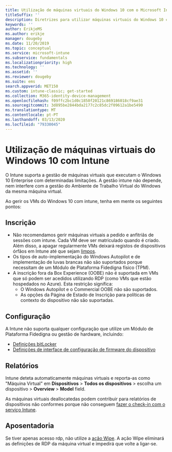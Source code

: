 ```yaml
---
title: Utilização de máquinas virtuais do Windows 10 com o Microsoft Intune
titleSuffix: ''
description: Diretrizes para utilizar máquinas virtuais do Windows 10 com microsoft Intune
keywords: ''
author: ErikjeMS
ms.author: erikje
manager: dougeby
ms.date: 11/20/2019
ms.topic: conceptual
ms.service: microsoft-intune
ms.subservice: fundamentals
ms.localizationpriority: high
ms.technology: ''
ms.assetid: ''
ms.reviewer: dougeby
ms.suite: ems
search.appverid: MET150
ms.custom: intune-classic; get-started
ms.collection: M365-identity-device-management
ms.openlocfilehash: f09ffc2bc1d0c1850f20121c869186018cf9ae31
ms.sourcegitcommit: 3d895be2844bda2177c2c85dc2f09612a1be5490
ms.translationtype: MT
ms.contentlocale: pt-PT
ms.lasthandoff: 03/13/2020
ms.locfileid: "79330045"
---
```

# <a name="using-windows-10-virtual-machines-with-intune"></a>Utilização de máquinas virtuais do Windows 10 com Intune

O Intune suporta a gestão de máquinas virtuais que executam o Windows 10 Enterprise com determinadas limitações. A gestão intune não depende, nem interfere com a gestão do Ambiente de Trabalho Virtual do Windows da mesma máquina virtual.

Ao gerir os VMs do Windows 10 com intune, tenha em mente os seguintes pontos:

## <a name="enrollment"></a>Inscrição
- Não recomendamos gerir máquinas virtuais a pedido e anfitriãs de sessões com intune. Cada VM deve ser matriculado quando é criado. Além disso, a apagar regularmente VMs deixará registos de dispositivos órfãos em Intune até que sejam [limpos](../remote-actions/devices-wipe.md#automatically-delete-devices-with-cleanup-rules). 
- Os tipos de auto-implementação do Windows Autopilot e de implementação de luvas brancas não são suportados porque necessitam de um Módulo de Plataforma Fidedigna físico (TPM). 
- A inscrição fora da Box Experience (OOBE) não é suportada em VMs que só podem ser acedidos utilizando RDP (como VMs que estão hospedados no Azure). Esta restrição significa:
    - O Windows Autopilot e o Commercial OOBE não são suportados.
    - As opções da Página de Estado de Inscrição para políticas de contexto do dispositivo não são suportadas.

## <a name="configuration"></a>Configuração
A Intune não suporta qualquer configuração que utilize um Módulo de Plataforma Fidedigna ou gestão de hardware, incluindo:
- [Definições bitLocker](../configuration/device-profiles.md#endpoint-protection)
- [Definições de interface de configuração de firmware do dispositivo](../configuration/device-profiles.md#device-firmware-configuration-interface)

## <a name="reporting"></a>Relatórios
Intune deteta automaticamente máquinas virtuais e reporta-as como "Máquina Virtual" em **Dispositivos** > **Todos os dispositivos** > escolha um dispositivo > **Overview** > **Model** field. 

As máquinas virtuais deallocatedas podem contribuir para relatórios de dispositivos não conformes porque não conseguem [fazer o check-in com o serviço Intune](../configuration/device-profile-troubleshoot.md#how-long-does-it-take-for-devices-to-get-a-policy-profile-or-app-after-they-are-assigned).

## <a name="retirement"></a>Aposentadoria
Se tiver apenas acesso rdp, não utilize a [ação Wipe](../remote-actions/devices-wipe.md#wipe). A ação Wipe eliminará as definições de RDP da máquina virtual e impedirá que volte a ligar-se.


